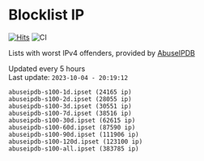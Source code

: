 # Blocklist IP

[![Hits](https://hits.seeyoufarm.com/api/count/incr/badge.svg?url=https%3A%2F%2Fgithub.com%2Fborestad%2Fblocklist-ip%2F&count_bg=%2379C83D&title_bg=%23555555&icon=&icon_color=%23E7E7E7&title=hits&edge_flat=false)](https://hits.seeyoufarm.com)  ![CI](https://img.shields.io/github/workflow/status/borestad/blocklist-ip/CI?style=flat-square)

Lists with worst IPv4 offenders, provided by [AbuseIPDB](https://www.abuseipdb.com/)

<!-- FOOTER-PLACEHOLDER -->
Updated every 5 hours<br>
Last update: `2023-10-04 - 20:19:12`
```
abuseipdb-s100-1d.ipset (24165 ip)
abuseipdb-s100-2d.ipset (28055 ip)
abuseipdb-s100-3d.ipset (30551 ip)
abuseipdb-s100-7d.ipset (38516 ip)
abuseipdb-s100-30d.ipset (62615 ip)
abuseipdb-s100-60d.ipset (87590 ip)
abuseipdb-s100-90d.ipset (111906 ip)
abuseipdb-s100-120d.ipset (123100 ip)
abuseipdb-s100-all.ipset (383785 ip)
```
